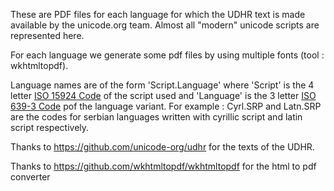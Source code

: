 These are PDF files for each language for which the UDHR text is made available by the unicode.org team. Almost all "modern" unicode scripts are represented here.

For each language we generate some pdf files by using multiple fonts (tool : wkhtmltopdf).

Language names are of the form 'Script.Language' where 'Script' is the 4 letter [ISO 15924 Code](https://en.wikipedia.org/wiki/ISO_15924)  of the script used and 'Language' is the 3 letter [ISO 639-3 Code](https://en.wikipedia.org/wiki/ISO_639-3) pof the language variant. For example : Cyrl.SRP and Latn.SRP are the codes for serbian languages written with cyrillic script and latin script respectively.

Thanks to https://github.com/unicode-org/udhr for the texts of the UDHR.

Thanks to https://github.com/wkhtmltopdf/wkhtmltopdf for the html to pdf converter
